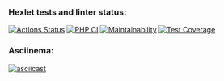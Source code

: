 ### Hexlet tests and linter status:

[![Actions Status](https://github.com/Smol-An/php-project-48/workflows/hexlet-check/badge.svg)](https://github.com/Smol-An/php-project-48/actions)
[![PHP CI](https://github.com/Smol-An/php-project-48/actions/workflows/workflow.yml/badge.svg)](https://github.com/Smol-An/php-project-48/actions/workflows/workflow.yml)
[![Maintainability](https://api.codeclimate.com/v1/badges/c7dd888ce1e8e1a12c9e/maintainability)](https://codeclimate.com/github/Smol-An/php-project-48/maintainability)
[![Test Coverage](https://api.codeclimate.com/v1/badges/c7dd888ce1e8e1a12c9e/test_coverage)](https://codeclimate.com/github/Smol-An/php-project-48/test_coverage)

### Asciinema:

[![asciicast](https://asciinema.org/a/LrXgCdAtDeyu81N4p1WFPsaw9.svg)](https://asciinema.rg/a/LrXgCdAtDeyu81N4p1WFPsaw9)
